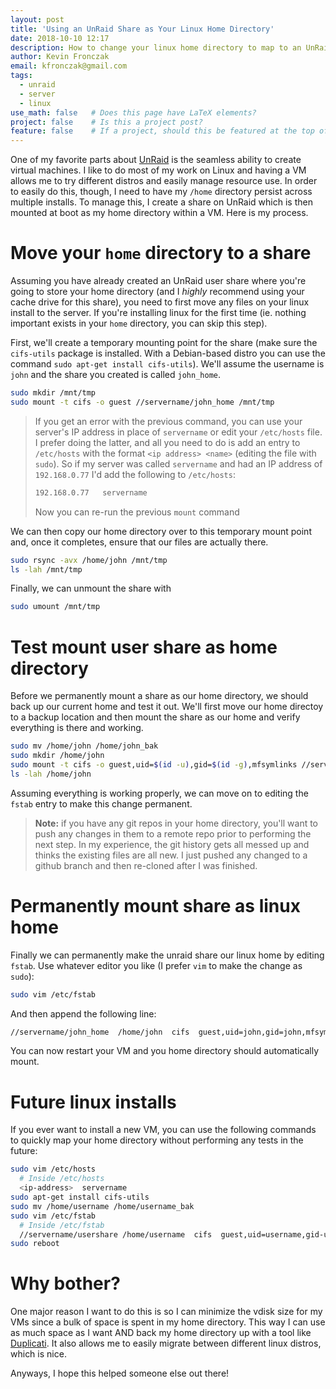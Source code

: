 ```yaml
---
layout: post
title: 'Using an UnRaid Share as Your Linux Home Directory'
date: 2018-10-10 12:17
description: How to change your linux home directory to map to an UnRaid share
author: Kevin Fronczak
email: kfronczak@gmail.com
tags:
  - unraid
  - server
  - linux
use_math: false   # Does this page have LaTeX elements?
project: false    # Is this a project post?
feature: false    # If a project, should this be featured at the top of the project page?
---
```


One of my favorite parts about [UnRaid](https://unraid.net) is the seamless ability to create virtual machines.  I like to do most of my work on Linux and having a VM allows me to try different distros and easily manage resource use.  In order to easily do this, though, I need to have my `/home` directory persist across multiple installs.  To manage this, I create a share on UnRaid which is then mounted at boot as my home directory within a VM.  Here is my process.

# Move your `home` directory to a share

Assuming you have already created an UnRaid user share where you're going to store your home directory (and I *highly* recommend using your cache drive for this share), you need to first move any files on your linux install to the server.  If you're installing linux for the first time (ie. nothing important exists in your `home` directory, you can skip this step).

First, we'll create a temporary mounting point for the share (make sure the `cifs-utils` package is installed.  With a Debian-based distro you can use the command `sudo apt-get install cifs-utils`).  We'll assume the username is `john` and the share you created is called `john_home`.

```bash
sudo mkdir /mnt/tmp
sudo mount -t cifs -o guest //servername/john_home /mnt/tmp
```

> If you get an error with the previous command, you can use your server's IP address in place of `servername` or edit your `/etc/hosts` file.  I prefer doing the latter, and all you need to do is add an entry to `/etc/hosts` with the format `<ip address> <name>` (editing the file with `sudo`).  So if my server was called `servername` and had an IP address of `192.168.0.77` I'd add the following to `/etc/hosts`:
> 
> ```bash
> 192.168.0.77   servername
> ```
> 
> Now you can re-run the previous `mount` command

We can then copy our home directory over to this temporary mount point and, once it completes, ensure that our files are actually there.

```bash
sudo rsync -avx /home/john /mnt/tmp
ls -lah /mnt/tmp
```

Finally, we can unmount the share with

```bash
sudo umount /mnt/tmp
```

# Test mount user share as home directory

Before we permanently mount a share as our home directory, we should back up our current home and test it out.  We'll first move our home directoy to a backup location and then mount the share as our home and verify everything is there and working.

```bash
sudo mv /home/john /home/john_bak
sudo mkdir /home/john
sudo mount -t cifs -o guest,uid=$(id -u),gid=$(id -g),mfsymlinks //servername/john_home /home/john
ls -lah /home/john
```
Assuming everything is working properly, we can move on to editing the `fstab` entry to make this change permanent.

> **Note:** if you have any git repos in your home directory, you'll want to push any changes in them to a remote repo prior to performing the next step.  In my experience, the git history gets all messed up and thinks the existing files are all new.  I just pushed any changed to a github branch and then re-cloned after I was finished.

# Permanently mount share as linux home

Finally we can permanently make the unraid share our linux home by editing `fstab`.  Use whatever editor you like (I prefer `vim` to make the change as `sudo`):

```bash
sudo vim /etc/fstab
``` 

And then append the following line:

```bash
//servername/john_home  /home/john  cifs  guest,uid=john,gid=john,mfsymlinks   0   0
```

You can now restart your VM and you home directory should automatically mount.

# Future linux installs

If you ever want to install a new VM, you can use the following commands to quickly map your home directory without performing any tests in the future:

```bash
sudo vim /etc/hosts
  # Inside /etc/hosts
  <ip-address>  servername
sudo apt-get install cifs-utils
sudo mv /home/username /home/username_bak
sudo vim /etc/fstab
  # Inside /etc/fstab
  //servername/usershare /home/username  cifs  guest,uid=username,gid-username,mfsymlinks  0 0
sudo reboot
```

# Why bother?
One major reason I want to do this is so I can minimize the vdisk size for my VMs since a bulk of space is spent in my home directory.  This way I can use as much space as I want AND back my home directory up with a tool like [Duplicati](https://duplicati.com).  It also allows me to easily migrate between different linux distros, which is nice.

Anyways, I hope this helped someone else out there!
 

